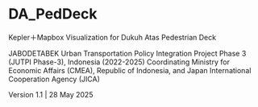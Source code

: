 # DA_PedDeck
Kepler＋Mapbox Visualization for Dukuh Atas Pedestrian Deck

JABODETABEK Urban Transportation Policy Integration Project Phase 3 (JUTPI Phase-3), Indonesia (2022-2025)
Coordinating Ministry for Economic Affairs (CMEA), Republic of Indonesia, and Japan International Cooperation Agency (JICA)

Version 1.1 | 28 May 2025
